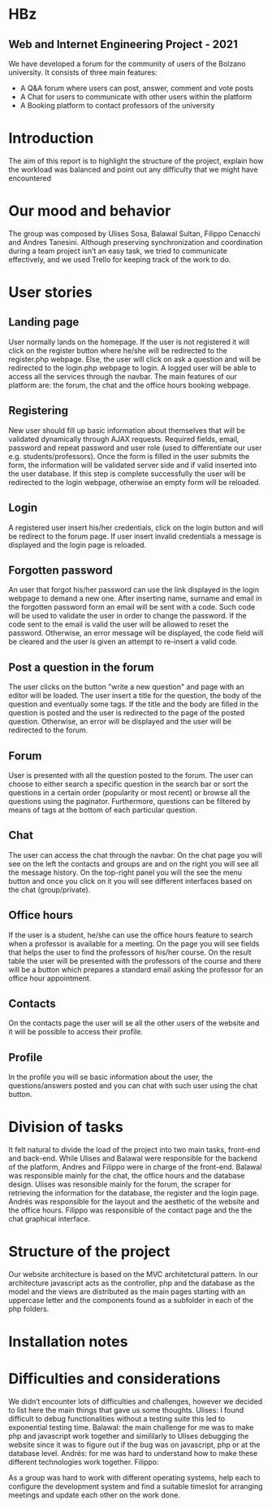 # HBz

## Web and Internet Engineering Project - 2021
We have developed a forum for the community of users of the Bolzano university. It consists of three main features: 
* A Q&A forum where users can post, answer, comment and vote posts
* A Chat for users to communicate with other users within the platform 
* A Booking platform to contact professors of the university


# Introduction

The aim of this report is to highlight the structure of the project, explain how the workload was balanced and point out any difficulty that we might have encountered

# Our mood and behavior

The group was composed by Ulises Sosa, Balawal Sultan, Filippo Cenacchi and Andres Tanesini. Although preserving synchronization and coordination during a team project isn’t an easy task, we tried to communicate effectively, and we used Trello for keeping track of the work to do. 

# User stories
## Landing page
User normally lands on the homepage. If the user is not registered it will click on the register button where he/she will be redirected to the register.php webpage. Else, the user will click on ask a question and will be redirected to the login.php webpage to login. A logged user will be able to access all the services through the navbar. The main features of our platform are: the forum, the chat and the office hours booking webpage.

## Registering
New user should fill up basic information about themselves that will be validated dynamically through AJAX requests. Required fields, email, password and repeat password and user role (used to differentiate our user e.g. students/professors). Once the form is filled in the user submits the form, the information will be validated server side and if valid inserted into the user database. If this step is complete successfully the user will be redirected to the login webpage, otherwise an empty form will be reloaded.

## Login
A registered user insert his/her credentials, click on the login button and will be redirect to the forum page. If user insert invalid credentials a message is displayed and the login page is reloaded.

## Forgotten password
An user that forgot his/her password can use the link displayed in the login webpage to demand a new one. After inserting name, surname and email in the forgotten password form an email will be sent with a code. Such code will be used to validate the user in order to change the password. If the code sent to the email is valid the user will be allowed to reset the password. Otherwise, an error message will be displayed, the code field will be cleared and the user is given an attempt to re-insert a valid code.

## Post a question in the forum
The user clicks on the button "write a new question" and page with an editor will be loaded. The user insert a title for the question, the body of the question and eventually some tags. If the title and the body are filled in the question is posted and the user is redirected to the page of the posted question. Otherwise, an error will be displayed and the user will be redirected to the forum.

## Forum
User is presented with all the question posted to the forum. The user can choose to either search a specific question in the search bar or sort the questions in a certain order (popularity or most recent) or browse all the questions using the paginator. Furthermore, questions can be filtered by means of tags at the bottom of each particular question.

## Chat
The user can access the chat through the navbar. On the chat page you will  see on the left the contacts and groups are and on the right you will see all the message history. On the top-right panel you will the see the menu button and once you click on it you will see different interfaces based on the chat (group/private).

## Office hours
If the user is a student, he/she can use the office hours feature to search when a professor is available for a meeting. On the page you will see fields that helps the user to find the professors of his/her course. On the result table the user will be presented with the professors of the course and there will be a button which prepares a standard email asking the professor for an office hour appointment.

## Contacts
On the contacts page the user will se all the other users of the website and it will be possible to access their profile.

## Profile
In the profile you will se basic information about the user, the questions/answers posted and you can chat with such user using the chat button.


# Division of tasks

It felt natural to divide the load of the project into two main tasks, front-end and back-end. While Ulises and Balawal were responsible for the backend of the platform, Andres and Filippo were in charge of the front-end.
Balawal was responsible mainly for the chat, the office hours and the database design.
Ulises was resonsible mainly for the forum, the scraper for retrieving the information for the database, the register and the login page.
Andrés was responsible for the layout and the aesthetic of the website and the office hours.
Filippo was responsible of the contact page and the the chat graphical interface.


# Structure of the project
Our website architecture is based on the MVC architetctural pattern. In our architecture javascript acts as the controller, php and the database as the model and the views are distributed as the main pages starting with an uppercase letter and the components found as a subfolder in each of the php folders.

# Installation notes


# Difficulties and considerations

We didn’t encounter lots of difficulties and challenges, however we decided to list here the main things that gave us some thoughts.
Ulises: I found difficult to debug functionalities without a testing suite this led to exponential testing time.
Balawal: the main challenge for me was to make php and javascript work together and simililarly to Ulises debugging the website since it was to figure out if the bug was on javascript, php or at the database level.
Andrés: for me was hard to understand how to make these different technologies work together.
Filippo: 

As a group was hard to work with different operating systems, help each to configure the development system and find a suitable timeslot for arranging meetings and update each other on the work done.

